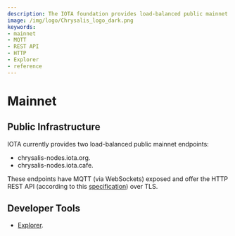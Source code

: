 ```yaml
---
description: The IOTA foundation provides load-balanced public mainnet endpoints, where MQTT and the HTTP REST API enabled. 
image: /img/logo/Chrysalis_logo_dark.png
keywords:
- mainnet
- MQTT
- REST API
- HTTP
- Explorer
- reference
---
```

# Mainnet

## Public Infrastructure

IOTA currently provides two load-balanced public mainnet endpoints:

- chrysalis-nodes.iota.org.
- chrysalis-nodes.iota.cafe.

These endpoints have MQTT (via WebSockets) exposed and offer the HTTP REST API (according to this [specification](https://editor.swagger.io/?url=https://raw.githubusercontent.com/rufsam/protocol-rfcs/master/text/0026-rest-api/0026-rest-api.yaml))
over TLS.

## Developer Tools

- [Explorer](https://explorer.iota.org/mainnet).

